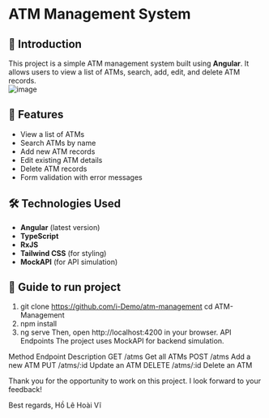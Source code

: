 # ATM Management System  

## 📝 Introduction  
This project is a simple ATM management system built using **Angular**. It allows users to view a list of ATMs, search, add, edit, and delete ATM records.  
![image](https://github.com/user-attachments/assets/032f38b6-18ef-4096-8d0e-bc15d632196c)

## 🚀 Features  
- View a list of ATMs  
- Search ATMs by name  
- Add new ATM records  
- Edit existing ATM details  
- Delete ATM records  
- Form validation with error messages  

## 🛠️ Technologies Used  
- **Angular** (latest version)  
- **TypeScript**  
- **RxJS**  
- **Tailwind CSS** (for styling)  
- **MockAPI** (for API simulation)  

## 📂 Guide to run project
1. git clone https://github.com/i-Demo/atm-management
cd ATM-Management
2. npm install
3. ng serve
Then, open http://localhost:4200 in your browser.
API Endpoints
The project uses MockAPI for backend simulation.

Method	Endpoint	Description
GET	/atms	Get all ATMs
POST	/atms	Add a new ATM
PUT	/atms/:id	Update an ATM
DELETE	/atms/:id	Delete an ATM

Thank you for the opportunity to work on this project. I look forward to your feedback!

Best regards,
Hồ Lê Hoài Vĩ
